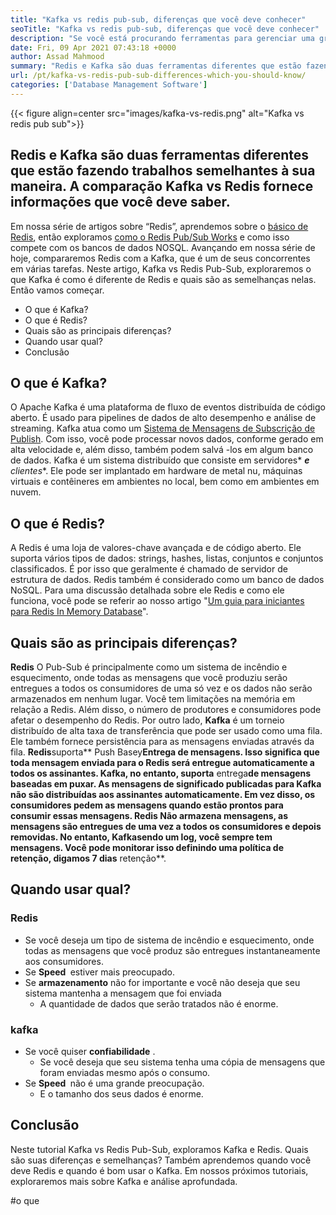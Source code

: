 ```yaml
---
title: "Kafka vs redis pub-sub, diferenças que você deve conhecer" 
seoTitle: "Kafka vs redis pub-sub, diferenças que você deve conhecer" 
description: "Se você está procurando ferramentas para gerenciar uma grande quantidade de dados e confundir entre Kafka e Redis. Este artigo Kafka vs Redis Pub-Sub o ajudará." 
date: Fri, 09 Apr 2021 07:43:18 +0000
author: Assad Mahmood
summary: "Redis e Kafka são duas ferramentas diferentes que estão fazendo trabalhos semelhantes à sua maneira. A comparação Kafka vs Redis fornece informações que você deve saber." 
url: /pt/kafka-vs-redis-pub-sub-differences-which-you-should-know/
categories: ['Database Management Software']
---
```


{{< figure align=center src="images/kafka-vs-redis.png" alt="Kafka vs redis pub sub">}}


## Redis e Kafka são duas ferramentas diferentes que estão fazendo trabalhos semelhantes à sua maneira. A comparação Kafka vs Redis fornece informações que você deve saber.
Em nossa série de artigos sobre “Redis”, aprendemos sobre o [básico de Redis][1], então exploramos [como o Redis Pub/Sub Works][2] e como isso compete com os bancos de dados NOSQL. Avançando em nossa série de hoje, compararemos Redis com a Kafka, que é um de seus concorrentes em várias tarefas. Neste artigo, Kafka vs Redis Pub-Sub, exploraremos o que Kafka é como é diferente de Redis e quais são as semelhanças nelas. Então vamos começar.
  * O que é Kafka?
  * O que é Redis?
  * Quais são as principais diferenças?
  * Quando usar qual?
  * Conclusão

## O que é Kafka?
O Apache Kafka é uma plataforma de fluxo de eventos distribuída de código aberto. É usado para pipelines de dados de alto desempenho e análise de streaming. Kafka atua como um [Sistema de Mensagens de Subscrição de Publish][3]. Com isso, você pode processar novos dados, conforme gerado em alta velocidade e, além disso, também podem salvá -los em algum banco de dados.
Kafka é um sistema distribuído que consiste em servidores* ***e** clientes**. Ele pode ser implantado em hardware de metal nu, máquinas virtuais e contêineres em ambientes no local, bem como em ambientes em nuvem.

## O que é Redis?
A Redis é uma loja de valores-chave avançada e de código aberto. Ele suporta vários tipos de dados: strings, hashes, listas, conjuntos e conjuntos classificados. É por isso que geralmente é chamado de servidor de estrutura de dados.
Redis também é considerado como um banco de dados NoSQL. Para uma discussão detalhada sobre ele Redis e como ele funciona, você pode se referir ao nosso artigo "[Um guia para iniciantes para Redis In Memory Database][1]".

## Quais são as principais diferenças?
**Redis** O Pub-Sub é principalmente como um sistema de incêndio e esquecimento, onde todas as mensagens que você produziu serão entregues a todos os consumidores de uma só vez e os dados não serão armazenados em nenhum lugar. Você tem limitações na memória em relação a Redis. Além disso, o número de produtores e consumidores pode afetar o desempenho do Redis.
Por outro lado, **Kafka** é um torneio distribuído de alta taxa de transferência que pode ser usado como uma fila. Ele também fornece persistência para as mensagens enviadas através da fila.
**Redis**suporta** Push Basey**Entrega de mensagens. Isso significa que toda mensagem enviada para o Redis será entregue automaticamente a todos os assinantes.
**Kafka**, no entanto, suporta** entrega**de mensagens baseadas em puxar. As mensagens de significado publicadas para Kafka não são distribuídas aos assinantes automaticamente. Em vez disso, os consumidores pedem as mensagens quando estão prontos para consumir essas mensagens.
**Redis **Não armazena mensagens, as mensagens são entregues de uma vez a todos os consumidores e depois removidas. No entanto,** Kafka**sendo um log, você sempre tem mensagens. Você pode monitorar isso definindo uma política de retenção, digamos 7 dias** retenção**.

## Quando usar qual?

### Redis
  * Se você deseja um tipo de sistema de incêndio e esquecimento, onde todas as mensagens que você produz são entregues instantaneamente aos consumidores.
* Se **Speed ​​** estiver mais preocupado.
* Se **armazenamento** não for importante e você não deseja que seu sistema mantenha a mensagem que foi enviada
  * A quantidade de dados que serão tratados não é enorme.

### kafka
* Se você quiser **confiabilidade** .
  * Se você deseja que seu sistema tenha uma cópia de mensagens que foram enviadas mesmo após o consumo.
* Se **Speed ​​** não é uma grande preocupação.
  * E o tamanho dos seus dados é enorme.

## Conclusão
Neste tutorial Kafka vs Redis Pub-Sub, exploramos Kafka e Redis. Quais são suas diferenças e semelhanças? Também aprendemos quando você deve Redis e quando é bom usar o Kafka. Em nossos próximos tutoriais, exploraremos mais sobre Kafka e análise aprofundada.



[1]: https://blog.containerize.com/database-management-software/a-beginners-guide-to-redis-in-memory-database/
[2]: https://blog.containerize.com/database-management-software/introduction-to-redis-pubsub-and-how-does-it-work/
[3]: https://blog.containerize.com/database-management-software/introduction-to-redis-pubsub-and-how-does-it-work/

#o que
